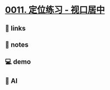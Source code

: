 # [0011. 定位练习 - 视口居中](https://github.com/Tdahuyou/html-css/tree/main/0011.%20%E5%AE%9A%E4%BD%8D%E7%BB%83%E4%B9%A0%20-%20%E8%A7%86%E5%8F%A3%E5%B1%85%E4%B8%AD)

## 🔗 links

## 📒 notes

## 💻 demo

## 🤖 AI
